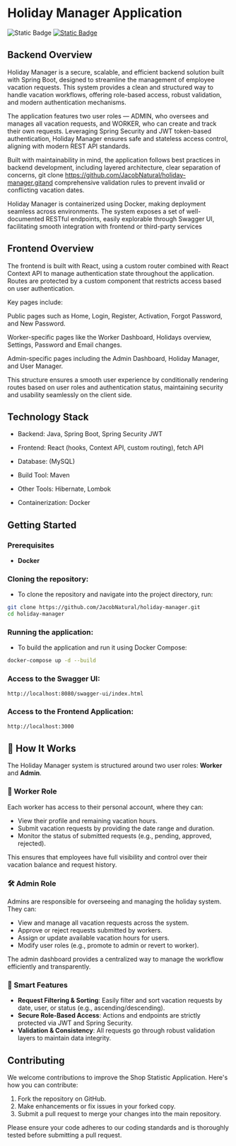 
# Holiday Manager Application

![Static Badge](https://img.shields.io/badge/Build-passing-flat)
[![Static Badge](https://img.shields.io/badge/docs-blue)](https://jacobnatural.github.io/holiday-manager/index.html)
## Backend Overview
Holiday Manager is a secure, scalable, and efficient backend solution built with Spring Boot,
designed to streamline the management of employee vacation requests. This system provides a
clean and structured way to handle vacation workflows, offering role-based access, robust validation,
and modern authentication mechanisms.

The application features two user roles — ADMIN, who oversees and manages all vacation requests,
and WORKER, who can create and track their own requests. Leveraging Spring Security and
JWT token-based authentication, Holiday Manager ensures safe and stateless access control,
aligning with modern REST API standards.

Built with maintainability in mind, the application follows best practices in backend development,
including layered architecture, clear separation of concerns, git clone https://github.com/JacobNatural/holiday-manager.gitand comprehensive validation rules to
prevent invalid or conflicting vacation dates.

Holiday Manager is containerized using Docker, making deployment seamless across environments.
The system exposes a set of well-documented RESTful endpoints, easily explorable through Swagger UI,
facilitating smooth integration with frontend or third-party services

## Frontend Overview
The frontend is built with React, using a custom router combined with React Context API
to manage authentication state throughout the application. Routes are protected by a custom
<ProtectedRoute> component that restricts access based on user authentication.

Key pages include:

Public pages such as Home, Login, Register, Activation, Forgot Password, and New Password.

Worker-specific pages like the Worker Dashboard, Holidays overview, Settings, Password and Email changes.

Admin-specific pages including the Admin Dashboard, Holiday Manager, and User Manager.

This structure ensures a smooth user experience by conditionally rendering routes based on user roles and
authentication status, maintaining security and usability seamlessly on the client side.

## Technology Stack

- Backend: Java, Spring Boot, Spring Security JWT

- Frontend: React (hooks, Context API, custom routing), fetch API

- Database: (MySQL)

- Build Tool: Maven

- Other Tools: Hibernate, Lombok

- Containerization: Docker

## Getting Started

### Prerequisites
- **Docker**

### Cloning the repository:
- To clone the repository and navigate into the project directory, run:

```bash
git clone https://github.com/JacobNatural/holiday-manager.git
cd holiday-manager
```

### Running the application:
- To build the application and run it using Docker Compose:
```bash
docker-compose up -d --build
```

### Access to the Swagger UI:
```bash
http://localhost:8080/swagger-ui/index.html
```

### Access to the Frontend Application:
```bash
http://localhost:3000
```
## 🔎 How It Works

The Holiday Manager system is structured around two user roles: **Worker** and **Admin**.

### 👤 Worker Role

Each worker has access to their personal account, where they can:

- View their profile and remaining vacation hours.
- Submit vacation requests by providing the date range and duration.
- Monitor the status of submitted requests (e.g., pending, approved, rejected).

This ensures that employees have full visibility and control over their vacation balance and request history.

### 🛠️ Admin Role

Admins are responsible for overseeing and managing the holiday system. They can:

- View and manage all vacation requests across the system.
- Approve or reject requests submitted by workers.
- Assign or update available vacation hours for users.
- Modify user roles (e.g., promote to admin or revert to worker).

The admin dashboard provides a centralized way to manage the workflow efficiently and transparently.

### 🧠 Smart Features

- **Request Filtering & Sorting**: Easily filter and sort vacation requests by date, user, or status (e.g., ascending/descending).
- **Secure Role-Based Access**: Actions and endpoints are strictly protected via JWT and Spring Security.
- **Validation & Consistency**: All requests go through robust validation layers to maintain data integrity.

## Contributing
We welcome contributions to improve the Shop Statistic Application. Here's how you can contribute:

1. Fork the repository on GitHub.
2. Make enhancements or fix issues in your forked copy.
3. Submit a pull request to merge your changes into the main repository.

Please ensure your code adheres to our coding standards and is thoroughly tested before submitting a pull request.

